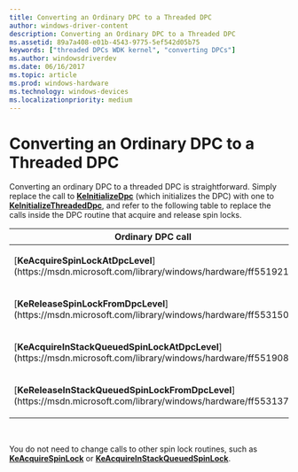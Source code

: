 ```yaml
---
title: Converting an Ordinary DPC to a Threaded DPC
author: windows-driver-content
description: Converting an Ordinary DPC to a Threaded DPC
ms.assetid: 89a7a408-e01b-4543-9775-5ef542d05b75
keywords: ["threaded DPCs WDK kernel", "converting DPCs"]
ms.author: windowsdriverdev
ms.date: 06/16/2017
ms.topic: article
ms.prod: windows-hardware
ms.technology: windows-devices
ms.localizationpriority: medium
---
```


# Converting an Ordinary DPC to a Threaded DPC





Converting an ordinary DPC to a threaded DPC is straightforward. Simply replace the call to [**KeInitializeDpc**](https://msdn.microsoft.com/library/windows/hardware/ff552130) (which initializes the DPC) with one to [**KeInitializeThreadedDpc**](https://msdn.microsoft.com/library/windows/hardware/ff552166), and refer to the following table to replace the calls inside the DPC routine that acquire and release spin locks.

<table>
<colgroup>
<col width="50%" />
<col width="50%" />
</colgroup>
<thead>
<tr class="header">
<th>Ordinary DPC call</th>
<th>Corresponding threaded DPC call</th>
</tr>
</thead>
<tbody>
<tr class="odd">
<td><p>[<strong>KeAcquireSpinLockAtDpcLevel</strong>](https://msdn.microsoft.com/library/windows/hardware/ff551921)</p></td>
<td><p>[<strong>KeAcquireSpinLockForDpc</strong>](https://msdn.microsoft.com/library/windows/hardware/ff551923)</p></td>
</tr>
<tr class="even">
<td><p>[<strong>KeReleaseSpinLockFromDpcLevel</strong>](https://msdn.microsoft.com/library/windows/hardware/ff553150)</p></td>
<td><p>[<strong>KeReleaseSpinLockForDpc</strong>](https://msdn.microsoft.com/library/windows/hardware/ff553148)</p></td>
</tr>
<tr class="odd">
<td><p>[<strong>KeAcquireInStackQueuedSpinLockAtDpcLevel</strong>](https://msdn.microsoft.com/library/windows/hardware/ff551908)</p></td>
<td><p>[<strong>KeAcquireInStackQueuedSpinLockForDpc</strong>](https://msdn.microsoft.com/library/windows/hardware/ff551912)</p></td>
</tr>
<tr class="even">
<td><p>[<strong>KeReleaseInStackQueuedSpinLockFromDpcLevel</strong>](https://msdn.microsoft.com/library/windows/hardware/ff553137)</p></td>
<td><p>[<strong>KeReleaseInStackQueuedSpinLockForDpc</strong>](https://msdn.microsoft.com/library/windows/hardware/ff553133)</p></td>
</tr>
</tbody>
</table>

 

You do not need to change calls to other spin lock routines, such as [**KeAcquireSpinLock**](https://msdn.microsoft.com/library/windows/hardware/ff551917) or [**KeAcquireInStackQueuedSpinLock**](https://msdn.microsoft.com/library/windows/hardware/ff551899).

 

 




